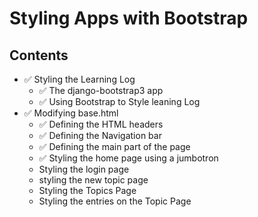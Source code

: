 # Styling Apps with Bootstrap

## Contents
- ✅ Styling the Learning Log
  - ✅ The django-bootstrap3 app
  - ✅ Using Bootstrap to Style leaning Log
- ✅ Modifying base.html
  - ✅ Defining the HTML headers
  - ✅ Defining the Navigation bar
  - ✅ Defining the main part of the page
  - ✅ Styling the home page using a jumbotron
  - Styling the login page
  - styling the new topic page
  - Styling the Topics Page
  - Styling the entries on the Topic Page
  
